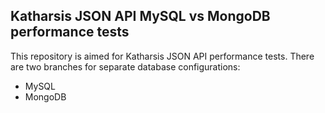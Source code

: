 ## Katharsis JSON API MySQL vs MongoDB performance tests

This repository is aimed for Katharsis JSON API performance tests.
There are two branches for separate database configurations:
* MySQL
* MongoDB


